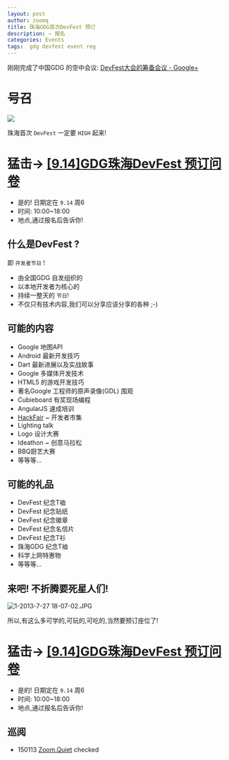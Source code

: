 ```yaml
---
layout: post
author: zoomq
title: 珠海GDG首次DevFest 预订 
description: ~ 报名
categories: Events
tags:  gdg devfest event reg
---
```


刚刚完成了中国GDG 的空中会议:
[DevFest大会的筹备会议﻿ - Google+](https://plus.google.com/events/c9bdppij829gv3093et0fjugkok?authkey=CMq1-tWMiprhXg)


# 号召
![](http://0.zoomquiet.top/ZHGDG/design/DevFest/devfest-GDG_ZhuHai.svg)

珠海首次 `DevFest` 一定要 `HIGH` 起来!
# 猛击-> [[9.14]GDG珠海DevFest 预订问卷](http://f.jeffkit.info/zoomquiet/devfest914zh/)

- 是的! 日期定在 `9.14` 周6
- 时间: 10:00~18:00
- 地点,通过报名后告诉你!


## 什么是DevFest ?

即 `开发者节日` !

- 由全国GDG 自发组织的
- 以本地开发者为核心的
- 持续一整天的 `节日`!
- 不仅只有技术内容,我们可以分享应该分享的各种 ;-)

<!--more-->


## 可能的内容

- Google 地图API
- Android 最新开发技巧
- Dart 最新进展以及实战故事
- Google 多媒体开发技术
- HTML5 的游戏开发技巧
- 著名Google 工程师的原声录像(GDL) 围观
- Cubieboard 有奖现场编程
- AngularJS 速成培训
- [HackFair](http://itportal.org/google-hackfair-in-south-korea/) ~ 开发者市集
- Lighting talk 
- Logo 设计大赛
- Ideathon ~ 创意马拉松
- BBQ厨艺大赛
- 等等等...



## 可能的礼品
- DevFest 纪念T裇
- DevFest 纪念贴纸
- DevFest 纪念徽章
- DevFest 纪念名信片
- DevFest 纪念T衫
- 珠海GDG 纪念T裇
- 科学上网特惠物
- 等等等...

## 来吧! 不折腾要死星人们!

![1-2013-7-27 18-07-02.JPG](http://0.zoomquiet.top/ZHGDG/130722-gdl/1-2013-7-27%2018-07-02.JPG)


所以,有这么多可学的,可玩的,可吃的,当然要预订座位了!

# 猛击-> [[9.14]GDG珠海DevFest 预订问卷](http://f.jeffkit.info/zoomquiet/devfest914zh/)

- 是的! 日期定在 `9.14` 周6
- 时间: 10:00~18:00
- 地点,通过报名后告诉你!



## 巡阅
- 150113 [Zoom.Quiet](http://zoomquiet.io/) checked



